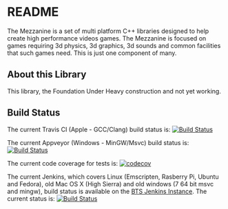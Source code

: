 # README #

The Mezzanine is a set of multi platform C++ libraries designed to help create high performance
videos games. The Mezzanine is focused on games requiring 3d physics, 3d graphics, 3d sounds and
common facilities that such games need. This is just one component of many.

## About this Library ##

This library, the Foundation Under Heavy construction and not yet working.

## Build Status ##

The current Travis CI (Apple - GCC/Clang) build status is:
[![Build Status](https://travis-ci.org/BlackToppStudios/Mezz_Foundation.svg?branch=master)](https://travis-ci.org/BlackToppStudios/Mezz_Foundation)

The current Appveyor (Windows - MinGW/Msvc) build status is:
[![Build Status](https://ci.appveyor.com/api/projects/status/github/BlackToppStudios/Mezz_Foundation?branch=master&svg=true)](https://ci.appveyor.com/project/Sqeaky/mezz-foundation)

The current code coverage for tests is:
[![codecov](https://codecov.io/gh/BlackToppStudios/Mezz_Foundation/branch/master/graph/badge.svg)](https://codecov.io/gh/BlackToppStudios/Mezz_Foundation)

The current Jenkins, which covers Linux (Emscripten, Rasberry Pi, Ubuntu and Fedora), old Mac OS X (High Sierra) and old windows (7 64 bit msvc and mingw), build status is available on the [BTS Jenkins Instance](http://blacktopp.ddns.net:8080/blue/organizations/jenkins/Mezz_Foundation/activity). The current status is: [![Build Status](http://blacktopp.ddns.net:8080/job/Mezz_Foundation/job/master/badge/icon)](http://blacktopp.ddns.net:8080/blue/organizations/jenkins/Mezz_Foundation/activity)
